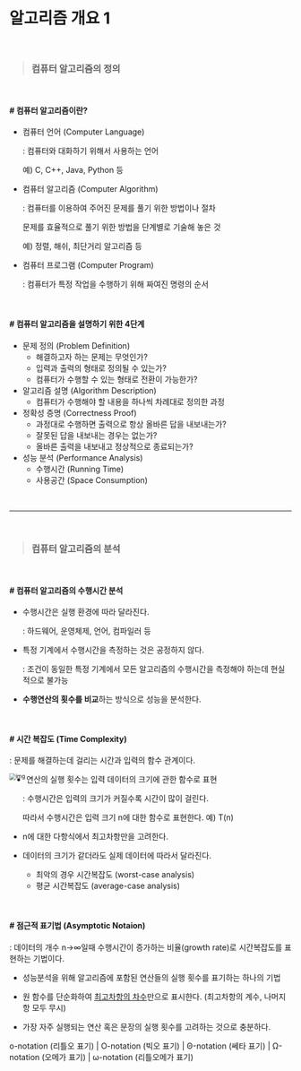 # 알고리즘 개요 1

<br>

> ### 컴퓨터 알고리즘의 정의

<br>

#### # 컴퓨터 알고리즘이란?  

- 컴퓨터 언어 (Computer Language)

  : 컴퓨터와 대화하기 위해서 사용하는 언어

  예) C, C++, Java, Python 등  

- 컴퓨터 알고리즘 (Computer Algorithm)

  : 컴퓨터를 이용하여 주어진 문제를 풀기 위한 방법이나 절차

  문제를 효율적으로 풀기 위한 방법을 단계별로 기술해 놓은 것

  예) 정렬, 해쉬, 최단거리 알고리즘 등  

- 컴퓨터 프로그램 (Computer Program)

  : 컴퓨터가 특정 작업을 수행하기 위해 짜여진 명령의 순서  

<br>

#### # 컴퓨터 알고리즘을 설명하기 위한 4단계

- 문제 정의 (Problem Definition)
  - 해결하고자 하는 문제는 무엇인가?
  - 입력과 출력의 형태로 정의될 수 있는가?
  - 컴퓨터가 수행할 수 있는 형태로 전환이 가능한가?
- 알고리즘 설명 (Algorithm Description)
  - 컴퓨터가 수행해야 할 내용을 하나씩 차례대로 정의한 과정
- 정확성 증명 (Correctness Proof)
  - 과정대로 수행하면 출력으로 항상 올바른 답을 내보내는가?
  - 잘못된 답을 내보내는 경우는 없는가?
  - 올바른 출력을 내보내고 정상적으로 종료되는가?
- 성능 분석 (Performance Analysis)
  - 수행시간 (Running Time)
  - 사용공간 (Space Consumption)

<br>

******

<br>

> ### 컴퓨터 알고리즘의 분석

<br>

#### # 컴퓨터 알고리즘의 수행시간 분석

- 수행시간은 실행 환경에 따라 달라진다.

  : 하드웨어, 운영체제, 언어, 컴파일러 등

- 특정 기계에서 수행시간을 측정하는 것은 공정하지 않다.

  : 조건이 동일한 특정 기계에서 모든 알고리즘의 수행시간을 측정해야 하는데 현실적으로 불가능

- **수행연산의 횟수를 비교**하는 방식으로 성능을 분석한다.  

<br>

#### # 시간 복잡도 (Time Complexity)

: 문제를 해결하는데 걸리는 시간과 입력의 함수 관계이다.  

<img src="https://t1.daumcdn.net/cfile/tistory/234A3548565E79A50E" alt="img" style="zoom: 70%;" align="left" />

- 연산의 실행 횟수는 입력 데이터의 크기에 관한 함수로 표현

  : 수행시간은 입력의 크기가 커질수록 시간이 많이 걸린다.

  따라서 수행시간은 입력 크기 n에 대한 함수로 표현한다. 예) T(n)

- n에 대한 다항식에서 최고차항만을 고려한다.

- 데이터의 크기가 같더라도 실제 데이터에 따라서 달라진다.

  - 최악의 경우 시간복잡도 (worst-case analysis)
  - 평균 시간복잡도 (average-case analysis)

<br>

#### # 점근적 표기법 (Asymptotic Notaion)

: 데이터의 개수 n→∞일때 수행시간이 증가하는 비율(growth rate)로 시간복잡도를 표현하는 기법이다.  

- 성능분석을 위해 알고리즘에 포함된 연산들의 실행 횟수를 표기하는 하나의 기법

- 원 함수를 단순화하여 <u>최고차항의 차수</u>만으로 표시한다. (최고차항의 계수, 나머지 항 모두 무시)

- 가장 자주 실행되는 연산 혹은 문장의 실행 횟수를 고려하는 것으로 충분하다.  

o-notation (리틀오 표기) | O-notation (빅오 표기) | Θ-notation (쎄타 표기) | Ω-notation (오메가 표기) | ω-notation (리틀오메가 표기)
